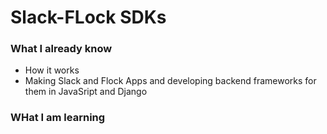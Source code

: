 # Slack-FLock SDKs

### What I already know 

* How it works
* Making Slack and Flock Apps and developing backend frameworks for them in JavaSript and Django

### WHat I am learning 

